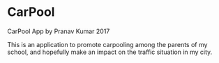 # CarPool
CarPool App by Pranav Kumar 2017

This is an application to promote carpooling among the parents of my school, and hopefully make an impact on the traffic situation in my city.
